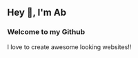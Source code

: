 ## Hey 👋, I'm Ab  
  



### Welcome to my Github  

I love to create awesome looking websites!! 
  

<br/>  


